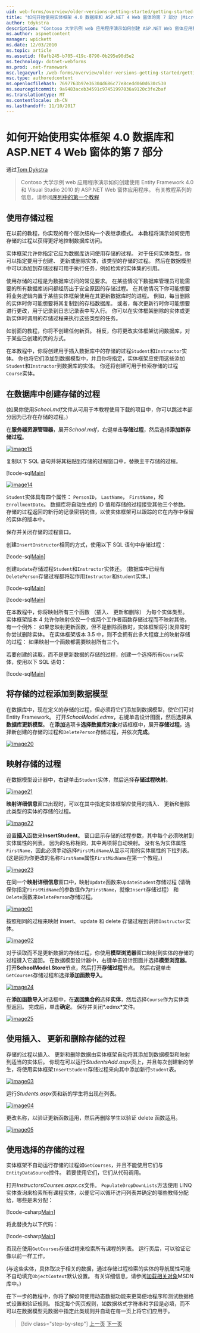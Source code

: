 ```yaml
---
uid: web-forms/overview/older-versions-getting-started/getting-started-with-ef/the-entity-framework-and-aspnet-getting-started-part-7
title: "如何开始使用实体框架 4.0 数据库和 ASP.NET 4 Web 窗体的第 7 部分 |Microsoft 文档"
author: tdykstra
description: "Contoso 大学示例 web 应用程序演示如何创建 ASP.NET Web 窗体应用程序使用实体框架。 该示例应用程序..."
ms.author: aspnetcontent
manager: wpickett
ms.date: 12/03/2010
ms.topic: article
ms.assetid: f8afb245-b705-419c-8790-0b295e90d5e2
ms.technology: dotnet-webforms
ms.prod: .net-framework
msc.legacyurl: /web-forms/overview/older-versions-getting-started/getting-started-with-ef/the-entity-framework-and-aspnet-getting-started-part-7
msc.type: authoredcontent
ms.openlocfilehash: 7697763b97e36304d686c77e8cedd060d630c530
ms.sourcegitcommit: 9a9483aceb34591c97451997036a9120c3fe2baf
ms.translationtype: MT
ms.contentlocale: zh-CN
ms.lasthandoff: 11/10/2017
---
```

<a name="getting-started-with-entity-framework-40-database-first-and-aspnet-4-web-forms---part-7"></a>如何开始使用实体框架 4.0 数据库和 ASP.NET 4 Web 窗体的第 7 部分
====================
通过[Tom Dykstra](https://github.com/tdykstra)

> Contoso 大学示例 web 应用程序演示如何创建使用 Entity Framework 4.0 和 Visual Studio 2010 的 ASP.NET Web 窗体应用程序。 有关教程系列的信息，请参阅[序列中的第一个教程](the-entity-framework-and-aspnet-getting-started-part-1.md)


## <a name="using-stored-procedures"></a>使用存储过程

在以前的教程，你实现的每个层次结构一个表继承模式。 本教程将演示如何使用存储的过程以获得更好地控制数据库访问。

实体框架允许你指定它应为数据库访问使用存储的过程。 对于任何实体类型，你可以指定要用于创建、 更新或删除实体，该类型的存储的过程。 然后在数据模型中可以添加到存储过程可用于执行任务，例如检索的实体集的引用。

使用存储的过程是为数据库访问的常见要求。 在某些情况下数据库管理员可能需要的所有数据库访问都经历出于安全原因的存储过程。 在其他情况下你可能想要将业务逻辑内置于某些实体框架使用在其更新数据库时的进程。 例如，每当删除的实体时你可能想要将其复制到的存档数据库。 或者，每次更新行时你可能想要进行更改，用于记录到日志记录表中写入行。 你可以在实体框架删除的实体或更新实体时调用的存储过程来执行这些类型的任务。

如前面的教程，你将不创建任何新页。 相反，你将更改实体框架访问数据库，对于某些已创建的页的方式。

在本教程中，你将创建用于插入数据库中的存储的过程`Student`和`Instructor`实体。 你也将它们添加到数据模型中，并且你将指定，实体框架应使用这些添加`Student`和`Instructor`到数据库的实体。 你还将创建可用于检索存储的过程`Course`实体。

## <a name="creating-stored-procedures-in-the-database"></a>在数据库中创建存储的过程

(如果你使用*School.mdf*文件从可用于本教程使用下载的项目中，你可以跳过本部分因为已存在存储的过程。)

在**服务器资源管理器**，展开*School.mdf*，右键单击**存储过程**，然后选择**添加新存储过程**。

[![image15](the-entity-framework-and-aspnet-getting-started-part-7/_static/image2.png)](the-entity-framework-and-aspnet-getting-started-part-7/_static/image1.png)

复制以下 SQL 语句并将其粘贴到存储的过程窗口中，替换主干存储的过程。

[!code-sql[Main](the-entity-framework-and-aspnet-getting-started-part-7/samples/sample1.sql)]

[![image14](the-entity-framework-and-aspnet-getting-started-part-7/_static/image4.png)](the-entity-framework-and-aspnet-getting-started-part-7/_static/image3.png)

`Student`实体具有四个属性： `PersonID`， `LastName`， `FirstName`，和`EnrollmentDate`。 数据库将自动生成的 ID 值和存储的过程接受其他三个参数。 存储的过程返回的新行的记录密钥的值，以使实体框架可以跟踪的它在内存中保留的实体的版本中。

保存并关闭存储的过程窗口。

创建`InsertInstructor`相同的方式，使用以下 SQL 语句中存储过程：

[!code-sql[Main](the-entity-framework-and-aspnet-getting-started-part-7/samples/sample2.sql)]

创建`Update`存储过程`Student`和`Instructor`实体还。 (数据库中已经有`DeletePerson`存储过程都将起作用`Instructor`和`Student`实体。)

[!code-sql[Main](the-entity-framework-and-aspnet-getting-started-part-7/samples/sample3.sql)]

[!code-sql[Main](the-entity-framework-and-aspnet-getting-started-part-7/samples/sample4.sql)]

在本教程中，你将映射所有三个函数 （插入、 更新和删除） 为每个实体类型。 实体框架版本 4 允许你映射仅仅一个或两个工作者函数存储过程而不映射其他，有一个例外： 如果您映射更新函数，但不是删除函数时，实体框架将引发异常时你尝试删除实体。 在实体框架版本 3.5 中，则不会拥有此多大程度上的映射存储的过程： 如果映射一个函数都需要映射所有三个。

若要创建的读取，而不是更新数据的存储的过程，创建一个选择所有`Course`实体，使用以下 SQL 语句：

[!code-sql[Main](the-entity-framework-and-aspnet-getting-started-part-7/samples/sample5.sql)]

## <a name="adding-the-stored-procedures-to-the-data-model"></a>将存储的过程添加到数据模型

在数据库中，现在定义的存储的过程，但必须将它们添加到数据模型，使它们可对 Entity Framework。 打开*SchoolModel.edmx*，右键单击设计图面，然后选择**从数据库更新模型**。 在**添加**选项卡**选择数据库对象**对话框框中，展开**存储过程**，选择新创建的存储的过程和`DeletePerson`存储过程，并依次**完成**。

[![image20](the-entity-framework-and-aspnet-getting-started-part-7/_static/image6.png)](the-entity-framework-and-aspnet-getting-started-part-7/_static/image5.png)

## <a name="mapping-the-stored-procedures"></a>映射存储的过程

在数据模型设计器中，右键单击`Student`实体，然后选择**存储过程映射**。

[![image21](the-entity-framework-and-aspnet-getting-started-part-7/_static/image8.png)](the-entity-framework-and-aspnet-getting-started-part-7/_static/image7.png)

**映射详细信息**窗口出现时，可以在其中指定实体框架应使用的插入、 更新和删除此类型的实体的存储的过程。

[![image22](the-entity-framework-and-aspnet-getting-started-part-7/_static/image10.png)](the-entity-framework-and-aspnet-getting-started-part-7/_static/image9.png)

设置**插入**函数来**InsertStudent**。 窗口显示存储的过程参数，其中每个必须映射到实体属性的列表。 因为的名称相同，其中两项将自动映射。 没有名为实体属性`FirstName`，因此必须手动选择`FirstMidName`从显示可用的实体属性的下拉列表。 (这是因为你更改的名称`FirstName`属性`FirstMidName`在第一个教程。)

[![image23](the-entity-framework-and-aspnet-getting-started-part-7/_static/image12.png)](the-entity-framework-and-aspnet-getting-started-part-7/_static/image11.png)

在同一个**映射详细信息**窗口中，映射`Update`函数来`UpdateStudent`存储过程 (请确保你指定`FirstMidName`的参数值作为`FirstName`，就像`Insert`存储过程） 和`Delete`函数来`DeletePerson`存储过程。

[![image01](the-entity-framework-and-aspnet-getting-started-part-7/_static/image14.png)](the-entity-framework-and-aspnet-getting-started-part-7/_static/image13.png)

按照相同的过程来映射 insert、 update 和 delete 存储过程到讲师`Instructor`实体。

[![image02](the-entity-framework-and-aspnet-getting-started-part-7/_static/image16.png)](the-entity-framework-and-aspnet-getting-started-part-7/_static/image15.png)

对于读取而不是更新数据的存储过程，你使用**模型浏览器**窗口映射到实体的存储的过程键入它返回。 在数据模型设计器中，右键单击设计图面并选择**模型浏览器**。 打开**SchoolModel.Store**节点，然后打开**存储过程**节点。 然后右键单击`GetCourses`存储过程和选择**添加函数导入**。

[![image24](the-entity-framework-and-aspnet-getting-started-part-7/_static/image18.png)](the-entity-framework-and-aspnet-getting-started-part-7/_static/image17.png)

在**添加函数导入**对话框中，在**返回集合的**选择**实体**，然后选择`Course`作为实体类型返回。 完成后，单击**确定**。 保存并关闭*.edmx*文件。

[![image25](the-entity-framework-and-aspnet-getting-started-part-7/_static/image20.png)](the-entity-framework-and-aspnet-getting-started-part-7/_static/image19.png)

## <a name="using-insert-update-and-delete-stored-procedures"></a>使用插入、 更新和删除存储的过程

存储的过程以插入、 更新和删除数据由实体框架自动将其添加到数据模型和映射到适当的实体后。 你现在可以运行*StudentsAdd.aspx*页上，并且每次创建新的学生，将使用实体框架`InsertStudent`存储过程来向其中添加新行`Student`表。

[![image03](the-entity-framework-and-aspnet-getting-started-part-7/_static/image22.png)](the-entity-framework-and-aspnet-getting-started-part-7/_static/image21.png)

运行*Students.aspx*页和新的学生将出现在列表。

[![image04](the-entity-framework-and-aspnet-getting-started-part-7/_static/image24.png)](the-entity-framework-and-aspnet-getting-started-part-7/_static/image23.png)

更改名称，以验证更新函数适用，然后再删除学生以验证 delete 函数适用。

[![image05](the-entity-framework-and-aspnet-getting-started-part-7/_static/image26.png)](the-entity-framework-and-aspnet-getting-started-part-7/_static/image25.png)

## <a name="using-select-stored-procedures"></a>使用选择的存储的过程

实体框架不自动运行存储的过程如`GetCourses`，并且不能使用它们与`EntityDataSource`控件。 若要使用它们，它们从代码调用。

打开*InstructorsCourses.aspx.cs*文件。 `PopulateDropDownLists`方法使用 LINQ 实体查询来检索所有课程实体，以便它可以循环访问列表并确定的哪些教师分配给，哪些是未分配：

[!code-csharp[Main](the-entity-framework-and-aspnet-getting-started-part-7/samples/sample6.cs)]

将此替换为以下代码：

[!code-csharp[Main](the-entity-framework-and-aspnet-getting-started-part-7/samples/sample7.cs)]

页现在使用`GetCourses`存储过程来检索所有课程的列表。 运行页后，可以验证它像以前一样工作。

(与这些实体，具体取决于相关的数据，通过存储过程检索的实体的导航属性可能不自动填充`ObjectContext`默认设置。 有关详细信息，请参阅[加载相关对象](https://msdn.microsoft.com/en-us/library/bb896272.aspx)MSDN 库中。)

在下一步的教程中，你将了解如何使用动态数据功能来更简便地程序和测试数据格式设置和验证规则。 指定每个网页规则，如数据格式字符串和字段是必填，而不可以在数据模型元数据中指定此类规则并自动在每一页上将它们应用于。

>[!div class="step-by-step"]
[上一页](the-entity-framework-and-aspnet-getting-started-part-6.md)
[下一页](the-entity-framework-and-aspnet-getting-started-part-8.md)
